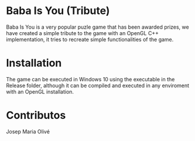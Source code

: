 # Baba Is You (Tribute) 

Baba Is You is a very popular puzle game that has been awarded prizes, we have created a simple 
tribute to the game with an OpenGL C++ implementation, it tries to recreate simple functionalities 
of the game. 

# Installation 
The game can be executed in Windows 10 using the executable in the Release folder, although it can be compiled 
and executed in any enviroment with an OpenGL installation. 


# Contributos 
Josep Maria Olivé 
